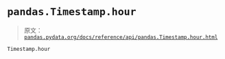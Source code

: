 # `pandas.Timestamp.hour`

> 原文：[`pandas.pydata.org/docs/reference/api/pandas.Timestamp.hour.html`](https://pandas.pydata.org/docs/reference/api/pandas.Timestamp.hour.html)

```py
Timestamp.hour
```
